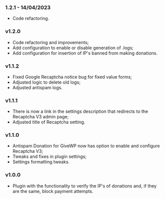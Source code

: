 ### 1.2.1 - 14/04/2023
- Code refactoring.

### v1.2.0
- Code refactoring and improvements;
- Add configuration to enable or disable generation of .logs;
- Add configuration for insertion of IP's banned from making donations.

### v1.1.2
- Fixed Google Recaptcha notice bug for fixed value forms;
- Adjusted logic to delete old logs;
- Adjusted antispam logs.

### v1.1.1
- There is now a link in the settings description that redirects to the Recaptcha V3 admin page;
- Adjusted title of Recaptcha setting.

### v1.1.0
- Antispam Donation for GiveWP now has option to enable and configure Recaptcha V3;
- Tweaks and fixes in plugin settings;
- Settings formatting tweaks.

### v1.0.0
- Plugin with the functionality to verify the IP's of donations and, if they are the same, block payment attempts.
